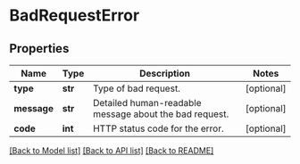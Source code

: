 # BadRequestError

## Properties
Name | Type | Description | Notes
------------ | ------------- | ------------- | -------------
**type** | **str** | Type of bad request. | [optional] 
**message** | **str** | Detailed human-readable message about the bad request. | [optional] 
**code** | **int** | HTTP status code for the error. | [optional] 

[[Back to Model list]](../README.md#documentation-for-models) [[Back to API list]](../README.md#documentation-for-api-endpoints) [[Back to README]](../README.md)


